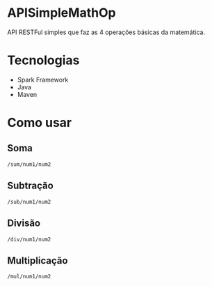 # APISimpleMathOp
API RESTFul simples que faz as 4 operações básicas da matemática.

# Tecnologias
- Spark Framework
- Java
- Maven

# Como usar
  ## Soma
    /sum/num1/num2
  
  ## Subtração
    /sub/num1/num2

  ## Divisão
    /div/num1/num2
  
  ## Multiplicação
    /mul/num1/num2
